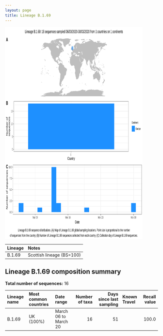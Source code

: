```yaml
---
layout: page
title: Lineage B.1.69
---
```




<img src="../assets/images/B.1.69.svg" alt="B.1.69 lineage summary figure" width="90%" height="700px" />


| Lineage | Notes |
|:-----|:-----|
| B.1.69 | Scottish lineage (BS=100) |

<h2>Lineage B.1.69 composition summary </h2>

<strong>Total number of sequences:</strong> 16

| Lineage name | Most common countries | Date range | Number of taxa |  Days since last sampling | Known Travel | Recall value |
|:-----|:-----|:-------|-------:|-------:|:---------|--------:|
| B.1.69 | UK (100%) | March 06 to March 20 | 16 | 51 |  | 100.0 |
